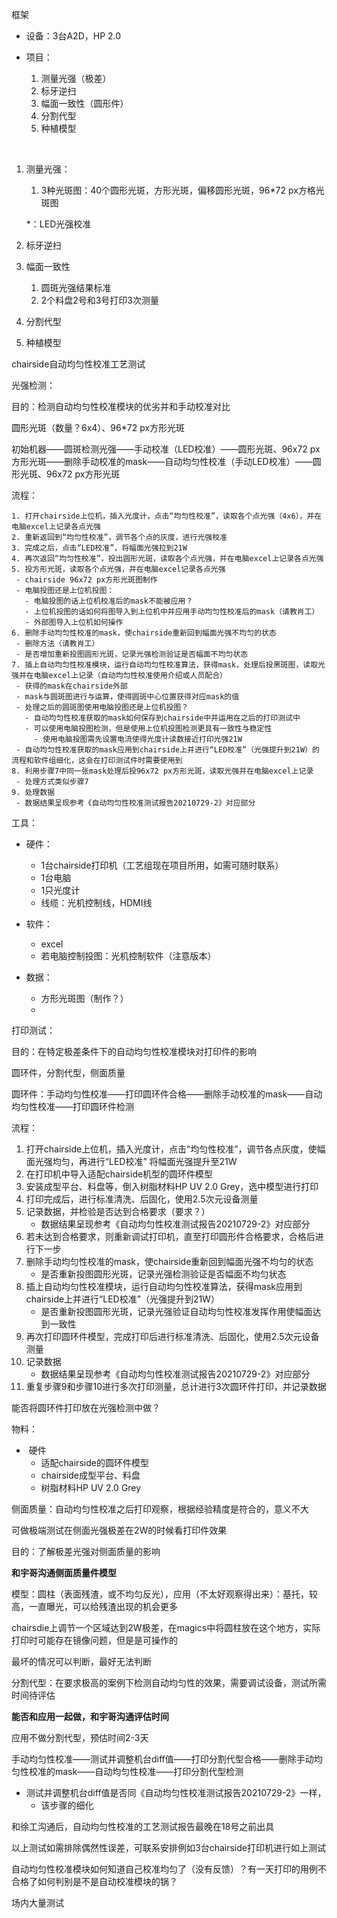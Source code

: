框架

- 设备：3台A2D，HP 2.0

- 项目：
  1. 测量光强（极差）
  2. 标牙逆扫
  3. 幅面一致性（圆形件）
  4. 分割代型
  5. 种植模型

​		

1. 测量光强：

   1. 3种光斑图：40个圆形光斑，方形光斑，偏移圆形光斑，96*72 px方格光斑图

   *：LED光强校准

2. 标牙逆扫

3. 幅面一致性

   1. 圆斑光强结果标准
   2. 2个料盘2号和3号打印3次测量

4. 分割代型

5. 种植模型



chairside自动均匀性校准工艺测试



光强检测：

目的：检测自动均匀性校准模块的优劣并和手动校准对比

圆形光斑（数量？6x4）、96*72 px方形光斑

初始机器——圆斑检测光强——手动校准（LED校准）——圆形光斑、96x72 px方形光斑——删除手动校准的mask——自动均匀性校准（手动LED校准）——圆形光斑、96x72 px方形光斑

流程：

 	1. 打开chairside上位机，插入光度计，点击“均匀性校准”，读取各个点光强（4x6），并在电脑excel上记录各点光强
 	2. 重新返回到“均匀性校准”，调节各个点的灰度，进行光强校准
 	3. 完成之后，点击“LED校准”，将幅面光强拉到21W
 	4. 再次返回“均匀性校准”，投出圆形光斑，读取各个点光强，并在电脑excel上记录各点光强
 	5. 投方形光斑，读取各个点光强，并在电脑excel记录各点光强
     - chairside 96x72 px方形光斑图制作
     - 电脑投图还是上位机投图：
       - 电脑投图的话上位机校准后的mask不能被应用？
       - 上位机投图的话如何将图导入到上位机中并应用手动均匀性校准后的mask（请教肖工）
       - 外部图导入上位机如何操作
 	6. 删除手动均匀性校准的mask，使chairside重新回到幅面光强不均匀的状态
     - 删除方法（请教肖工）
     - 是否增加重新投图圆形光斑，记录光强检测验证是否幅面不均匀状态
 	7. 插上自动均匀性校准模块，运行自动均匀性校准算法，获得mask，处理后投黑斑图，读取光强并在电脑excel上记录（自动均匀性校准使用介绍或人员配合）
     - 获得的mask在chairside外部
     - mask与圆斑图进行与运算，使得圆斑中心位置获得对应mask的值
     - 处理之后的圆斑图使用电脑投图还是上位机投图？
       - 自动均匀性校准获取的mask如何保存到chairside中并运用在之后的打印测试中
       - 可以使用电脑投图检测，但是使用上位机投图检测更具有一致性与稳定性
         - 使用电脑投图需先设置电流使得光度计读数接近打印光强21W
     - 自动均匀性校准获取的mask应用到chairside上并进行“LED校准”（光强提升到21W）的流程和软件组细化，这会在打印测试件时需要使用到
 	8. 利用步骤7中同一张mask处理后投96x72 px方形光斑，读取光强并在电脑excel上记录
     - 处理方式类似步骤7
 	9. 处理数据
     - 数据结果呈现参考《自动均匀性校准测试报告20210729-2》对应部分

工具：

- 硬件：
  - 1台chairside打印机（工艺组现在项目所用，如需可随时联系）
  - 1台电脑
  - 1只光度计
  - 线缆：光机控制线，HDMI线

- 软件：
  - excel
  - 若电脑控制投图：光机控制软件（注意版本）

- 数据：
  - 方形光斑图（制作？）
  - 




打印测试：

目的：在特定极差条件下的自动均匀性校准模块对打印件的影响

圆环件，分割代型，侧面质量

圆环件：手动均匀性校准——打印圆环件合格——删除手动校准的mask——自动均匀性校准——打印圆环件检测

流程：

1. 打开chairside上位机，插入光度计，点击“均匀性校准”，调节各点灰度，使幅面光强均匀，再进行“LED校准” 将幅面光强提升至21W
2. 在打印机中导入适配chairside机型的圆环件模型
3. 安装成型平台、料盘等，倒入树脂材料HP UV 2.0 Grey，选中模型进行打印
4. 打印完成后，进行标准清洗、后固化，使用2.5次元设备测量
5. 记录数据，并检验是否达到合格要求（要求？）
   - 数据结果呈现参考《自动均匀性校准测试报告20210729-2》对应部分
6. 若未达到合格要求，则重新调试打印机，直至打印圆形件合格要求，合格后进行下一步
7. 删除手动均匀性校准的mask，使chairside重新回到幅面光强不均匀的状态
   - 是否重新投图圆形光斑，记录光强检测验证是否幅面不均匀状态
8. 插上自动均匀性校准模块，运行自动均匀性校准算法，获得mask应用到chairside上并进行“LED校准”（光强提升到21W）
   - 是否重新投图圆形光斑，记录光强验证自动均匀性校准发挥作用使幅面达到一致性
9. 再次打印圆环件模型，完成打印后进行标准清洗、后固化，使用2.5次元设备测量
10. 记录数据
    - 数据结果呈现参考《自动均匀性校准测试报告20210729-2》对应部分
11. 重复步骤9和步骤10进行多次打印测量，总计进行3次圆环件打印，并记录数据



能否将圆环件打印放在光强检测中做？



物料：

- ​	硬件
  - 适配chairside的圆环件模型
  - chairside成型平台、料盘
  - 树脂材料HP UV 2.0 Grey





侧面质量：自动均匀性校准之后打印观察，根据经验精度是符合的，意义不大

可做极端测试在侧面光强极差在2W的时候看打印件效果

目的：了解极差光强对侧面质量的影响

**和宇哥沟通侧面质量件模型**

模型：圆柱（表面残渣，或不均匀反光），应用（不太好观察得出来）：基托，较高，一直曝光，可以给残渣出现的机会更多

chairsdie上调节一个区域达到2W极差，在magics中将圆柱放在这个地方，实际打印时可能存在镜像问题，但是是可操作的

最坏的情况可以判断，最好无法判断





分割代型：在要求极高的案例下检测自动均匀性的效果，需要调试设备，测试所需时间待评估 

**能否和应用一起做，和宇哥沟通评估时间**

应用不做分割代型，预估时间2-3天

手动均匀性校准——测试并调整机台diff值——打印分割代型合格——删除手动均匀性校准的mask——自动均匀性校准——打印分割代型检测

- 测试并调整机台diff值是否同《自动均匀性校准测试报告20210729-2》一样，
  - 该步骤的细化



和徐工沟通后，自动均匀性校准的工艺测试报告最晚在18号之前出具

以上测试如需排除偶然性误差，可联系安排例如3台chairside打印机进行如上测试





自动均匀性校准模块如何知道自己校准均匀了（没有反馈）？有一天打印的用例不合格了如何判别是不是自动校准模块的锅？

场内大量测试